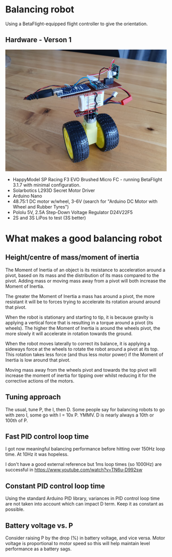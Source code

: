 # Balancing robot

Using a BetaFlight-equipped flight controller to give the orientation.

## Hardware - Verson 1

![](build%201.jpg)

 * HappyModel SP Racing F3 EVO Brushed Micro FC - running BetaFlight 3.1.7 with minimal configuration.
 * Solarbotics L293D Secret Motor Driver
 * Arduino Nano
 * 48.75:1 DC motor w/wheel, 3-6V (search for "Arduino DC Motor with Wheel and Rubber Tyres")
 * Pololu 5V, 2.5A Step-Down Voltage Regulator D24V22F5  
 * 2S and 3S LiPos to test (3S better)

# What makes a good balancing robot

## Height/centre of mass/moment of inertia

The Moment of Inertia of an object is its resistance to acceleration around a
pivot, based on its mass and the distribution of its mass compared to the
pivot. Adding mass or moving mass away from a pivot will both increase the
Moment of Inertia.

The greater the Moment of Inertia a mass has around a pivot, the more
resistant it will be to forces trying to accelerate its rotation around around
that pivot.

When the robot is stationary and starting to tip, it is because gravity is
applying a vertical force that is resulting in a torque around a pivot (its
wheels). The higher the Moment of Inertia is around the wheels pivot, the
more slowly it will accelerate in rotation towards the ground.

When the robot moves laterally to correct its balance, it is applying a
sideways force at the wheels to rotate the robot around a pivot at its top.
This rotation takes less force (and thus less motor power) if the Moment of
Inertia is low around that pivot.

Moving mass away from the wheels pivot and towards the top pivot will increase
the moment of inertia for tipping over whilst reducing it for the corrective
actions of the motors.

## Tuning approach

The usual, tune P, the I, then D. Some people say for balancing robots to go
with zero I, some go with I = 10x P. YMMV. D is nearly always a 10th or 100th
of P.

## Fast PID control loop time

I got now meaningful balancing performance before hitting over 150Hz loop
time. At 10Hz it was hopeless.

I don't have a good external reference but 1ms loop times (so 1000Hz) are
successful in https://www.youtube.com/watch?v=TN6u-D992sw

## Constant PID control loop time

Using the standard Arduino PID library, variances in PID control loop time are
not taken into account which can impact D term. Keep it as constant as
possible.

## Battery voltage vs. P

Consider raising P by the drop (%) in battery voltage, and vice versa. Motor
voltage is proportional to motor speed so this will help maintain level
performance as a battery sags.
